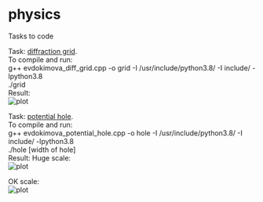 # physics
Tasks to code 

Task: [diffraction grid](https://github.com/DaryaEvd/physics/tree/main/difraction_grid).  
To compile and run:  
g++ evdokimova_diff_grid.cpp -o grid -I /usr/include/python3.8/ -I include/ -lpython3.8  
./grid   
Result:  
![plot](https://github.com/DaryaEvd/physics/blob/main/difraction_grid/Figure_1_diff_grid.png)  
  
Task: [potential hole](https://github.com/DaryaEvd/physics/tree/main/potential_hole).  
To compile and run:  
g++ evdokimova_potential_hole.cpp -o hole -I /usr/include/python3.8/ -I include/ -lpython3.8  
./hole [width of hole]  
Result:
Huge scale:  
![plot](https://github.com/DaryaEvd/physics/blob/main/potential_hole/Figure_2.png)  
  
OK scale:  
![plot](https://github.com/DaryaEvd/physics/blob/main/potential_hole/Figure_4.png)  


